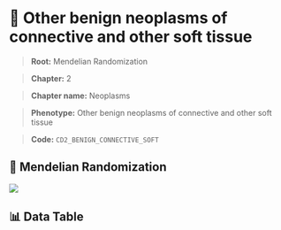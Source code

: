 # 🧪 Other benign neoplasms of connective and other soft tissue

> **Root:** Mendelian Randomization

> **Chapter:** 2  

> **Chapter name:** Neoplasms

> **Phenotype:** Other benign neoplasms of connective and other soft tissue  

> **Code:** `CD2_BENIGN_CONNECTIVE_SOFT`

## 🧬 Mendelian Randomization  

<img src="/MR/Figures/Forward/CD2_BENIGN_CONNECTIVE_SOFT.png"/>

## 📊 Data Table

<CsvTableMRF src="/MR_Data/Forward/CD2_BENIGN_CONNECTIVE_SOFT.csv"/>
